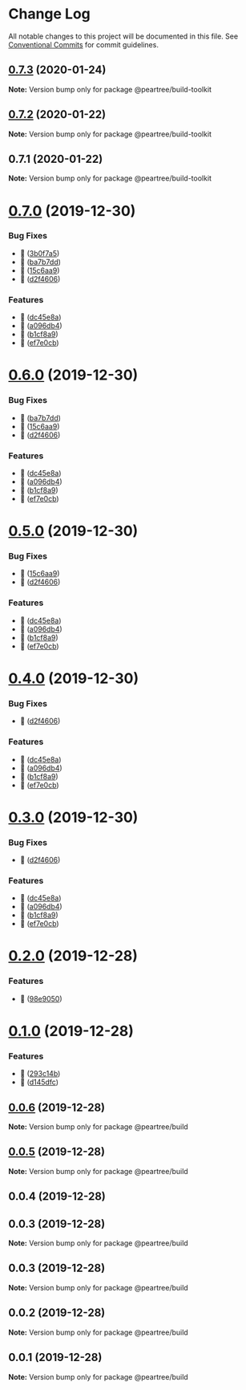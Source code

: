 # Change Log

All notable changes to this project will be documented in this file.
See [Conventional Commits](https://conventionalcommits.org) for commit guidelines.

## [0.7.3](https://github.com/elmpp/peartree/compare/@peartree/build-toolkit@0.7.2...@peartree/build-toolkit@0.7.3) (2020-01-24)

**Note:** Version bump only for package @peartree/build-toolkit





## [0.7.2](https://github.com/elmpp/peartree/compare/@peartree/build-toolkit@0.7.1...@peartree/build-toolkit@0.7.2) (2020-01-22)

**Note:** Version bump only for package @peartree/build-toolkit





## 0.7.1 (2020-01-22)

**Note:** Version bump only for package @peartree/build-toolkit





# [0.7.0](https://github.com/elmpp/peartree/compare/@peartree/build@0.2.0...@peartree/build@0.7.0) (2019-12-30)


### Bug Fixes

* 🐛 ([3b0f7a5](https://github.com/elmpp/peartree/commit/3b0f7a53973535ee1ea8c30ccd3bff600c56acbc))
* 🐛 ([ba7b7dd](https://github.com/elmpp/peartree/commit/ba7b7dd4a8fd3607de7d7b47ce4c4b65838eb104))
* 🐛 ([15c6aa9](https://github.com/elmpp/peartree/commit/15c6aa976a70a56090710cf59552259e0186216e))
* 🐛 ([d2f4606](https://github.com/elmpp/peartree/commit/d2f46069fa1d0e8f3fef8cc4389cda7a8edc121b))


### Features

* 🎸 ([dc45e8a](https://github.com/elmpp/peartree/commit/dc45e8abfec408fe6d4488d3aa872eab2953efc6))
* 🎸 ([a096db4](https://github.com/elmpp/peartree/commit/a096db40c3b4e0a8b76de01ac08298a872490e9d))
* 🎸 ([b1cf8a9](https://github.com/elmpp/peartree/commit/b1cf8a906d5ac3d700fac3e5ecd0b0852bdbf60e))
* 🎸 ([ef7e0cb](https://github.com/elmpp/peartree/commit/ef7e0cb0f3aed1c703f0eea6b730dc2d872feff1))





# [0.6.0](https://github.com/elmpp/peartree/compare/@peartree/build@0.2.0...@peartree/build@0.6.0) (2019-12-30)


### Bug Fixes

* 🐛 ([ba7b7dd](https://github.com/elmpp/peartree/commit/ba7b7dd4a8fd3607de7d7b47ce4c4b65838eb104))
* 🐛 ([15c6aa9](https://github.com/elmpp/peartree/commit/15c6aa976a70a56090710cf59552259e0186216e))
* 🐛 ([d2f4606](https://github.com/elmpp/peartree/commit/d2f46069fa1d0e8f3fef8cc4389cda7a8edc121b))


### Features

* 🎸 ([dc45e8a](https://github.com/elmpp/peartree/commit/dc45e8abfec408fe6d4488d3aa872eab2953efc6))
* 🎸 ([a096db4](https://github.com/elmpp/peartree/commit/a096db40c3b4e0a8b76de01ac08298a872490e9d))
* 🎸 ([b1cf8a9](https://github.com/elmpp/peartree/commit/b1cf8a906d5ac3d700fac3e5ecd0b0852bdbf60e))
* 🎸 ([ef7e0cb](https://github.com/elmpp/peartree/commit/ef7e0cb0f3aed1c703f0eea6b730dc2d872feff1))





# [0.5.0](https://github.com/elmpp/peartree/compare/@peartree/build@0.2.0...@peartree/build@0.5.0) (2019-12-30)


### Bug Fixes

* 🐛 ([15c6aa9](https://github.com/elmpp/peartree/commit/15c6aa976a70a56090710cf59552259e0186216e))
* 🐛 ([d2f4606](https://github.com/elmpp/peartree/commit/d2f46069fa1d0e8f3fef8cc4389cda7a8edc121b))


### Features

* 🎸 ([dc45e8a](https://github.com/elmpp/peartree/commit/dc45e8abfec408fe6d4488d3aa872eab2953efc6))
* 🎸 ([a096db4](https://github.com/elmpp/peartree/commit/a096db40c3b4e0a8b76de01ac08298a872490e9d))
* 🎸 ([b1cf8a9](https://github.com/elmpp/peartree/commit/b1cf8a906d5ac3d700fac3e5ecd0b0852bdbf60e))
* 🎸 ([ef7e0cb](https://github.com/elmpp/peartree/commit/ef7e0cb0f3aed1c703f0eea6b730dc2d872feff1))





# [0.4.0](https://github.com/elmpp/peartree/compare/@peartree/build@0.2.0...@peartree/build@0.4.0) (2019-12-30)


### Bug Fixes

* 🐛 ([d2f4606](https://github.com/elmpp/peartree/commit/d2f46069fa1d0e8f3fef8cc4389cda7a8edc121b))


### Features

* 🎸 ([dc45e8a](https://github.com/elmpp/peartree/commit/dc45e8abfec408fe6d4488d3aa872eab2953efc6))
* 🎸 ([a096db4](https://github.com/elmpp/peartree/commit/a096db40c3b4e0a8b76de01ac08298a872490e9d))
* 🎸 ([b1cf8a9](https://github.com/elmpp/peartree/commit/b1cf8a906d5ac3d700fac3e5ecd0b0852bdbf60e))
* 🎸 ([ef7e0cb](https://github.com/elmpp/peartree/commit/ef7e0cb0f3aed1c703f0eea6b730dc2d872feff1))





# [0.3.0](https://github.com/elmpp/peartree/compare/@peartree/build@0.2.0...@peartree/build@0.3.0) (2019-12-30)


### Bug Fixes

* 🐛 ([d2f4606](https://github.com/elmpp/peartree/commit/d2f46069fa1d0e8f3fef8cc4389cda7a8edc121b))


### Features

* 🎸 ([dc45e8a](https://github.com/elmpp/peartree/commit/dc45e8abfec408fe6d4488d3aa872eab2953efc6))
* 🎸 ([a096db4](https://github.com/elmpp/peartree/commit/a096db40c3b4e0a8b76de01ac08298a872490e9d))
* 🎸 ([b1cf8a9](https://github.com/elmpp/peartree/commit/b1cf8a906d5ac3d700fac3e5ecd0b0852bdbf60e))
* 🎸 ([ef7e0cb](https://github.com/elmpp/peartree/commit/ef7e0cb0f3aed1c703f0eea6b730dc2d872feff1))





# [0.2.0](https://github.com/elmpp/peartree/compare/@peartree/build@0.1.0...@peartree/build@0.2.0) (2019-12-28)


### Features

* 🎸 ([98e9050](https://github.com/elmpp/peartree/commit/98e9050e1f6211ed4e5f847e2865fcbe2be90cbe))





# [0.1.0](https://github.com/elmpp/peartree/compare/@peartree/build@0.0.6...@peartree/build@0.1.0) (2019-12-28)


### Features

* 🎸 ([293c14b](https://github.com/elmpp/peartree/commit/293c14bc63079265c9565dc588ebfe8e437ab082))
* 🎸 ([d145dfc](https://github.com/elmpp/peartree/commit/d145dfc386d29cdfcc861b44c68f5ac15ca3d2d1))





## [0.0.6](https://github.com/elmpp/peartree/compare/@peartree/build@0.0.5...@peartree/build@0.0.6) (2019-12-28)

**Note:** Version bump only for package @peartree/build





## [0.0.5](https://github.com/elmpp/peartree/compare/@peartree/build@0.0.4...@peartree/build@0.0.5) (2019-12-28)

**Note:** Version bump only for package @peartree/build





## 0.0.4 (2019-12-28)



## 0.0.3 (2019-12-28)

**Note:** Version bump only for package @peartree/build





## 0.0.3 (2019-12-28)

**Note:** Version bump only for package @peartree/build





## 0.0.2 (2019-12-28)

**Note:** Version bump only for package @peartree/build





## 0.0.1 (2019-12-28)

**Note:** Version bump only for package @peartree/build
